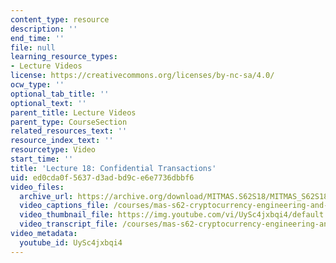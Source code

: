 ```yaml
---
content_type: resource
description: ''
end_time: ''
file: null
learning_resource_types:
- Lecture Videos
license: https://creativecommons.org/licenses/by-nc-sa/4.0/
ocw_type: ''
optional_tab_title: ''
optional_text: ''
parent_title: Lecture Videos
parent_type: CourseSection
related_resources_text: ''
resource_index_text: ''
resourcetype: Video
start_time: ''
title: 'Lecture 18: Confidential Transactions'
uid: ed0cda0f-5637-d3ad-bd9c-e6e7736dbbf6
video_files:
  archive_url: https://archive.org/download/MITMAS.S62S18/MITMAS_S62S18_lec18_300k.mp4
  video_captions_file: /courses/mas-s62-cryptocurrency-engineering-and-design-spring-2018/afc5a1c3272a56b382b49070abdcabc9_UySc4jxbqi4.vtt
  video_thumbnail_file: https://img.youtube.com/vi/UySc4jxbqi4/default.jpg
  video_transcript_file: /courses/mas-s62-cryptocurrency-engineering-and-design-spring-2018/ea270ddfb14fe87f3fde130c0cdb6a75_UySc4jxbqi4.pdf
video_metadata:
  youtube_id: UySc4jxbqi4
---
```

